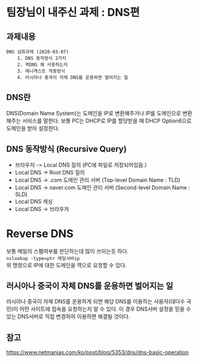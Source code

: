 # 팀장님이 내주신 과제 : DNS편
## 과제내용
```
DNS 심화과제 (2020-03-07)
	1. DNS 동작방식 2가지
	2. 역DNS 왜 사용하는지
	3. 애니캐스트 작동방식
	4. 러시아나 중국이 자체 DNS를 운용하면 벌어지는 일
```
## DNS란
DNS(Domain Name System)는 도메인을 IP로 변환해주거나 IP를 도메인으로 변환해주는 서비스를 말한다. 보통 PC는 DHCP로 IP를 할당받을 때 DHCP Option6으로 도메인을 받아 설정한다.

## DNS 동작방식 (Recursive Query)
- 브라우저 -> Local DNS 질의 (PC에 파일로 저장되어있음.)
- Local DNS -> Root DNS 질의
- Local DNS -> .com 도메인 관리 서버 (Top-level Domain Name : TLD)
- Local DNS -> naver.com 도메인 관리 서버 (Second-level Domain Name : SLD)
- Local DNS 캐싱
- Local DNS -> 브라우저

# Reverse DNS
보통 메일의 스팸여부를 판단하는데 많이 쓰이는듯 하다.  
`nslookup -type=ptr 메일서버ip`  
위 명령으로 IP에 대한 도메인을 역으로 요청할 수 있다.

## 러시아나 중국이 자체 DNS를 운용하면 벌어지는 일
러시아나 중국이 자체 DNS를 운용하게 되면 해당 DNS를 이용하는 사용자(대다수 국민)이 어떤 사이트에 접속을 요청하는지 알 수 있다. 이 경우 DNS서버 설정을 믿을 수 있는 DNS서버로 직접 변경하여 이용하면 해결될 것이다.

## 참고
https://www.netmanias.com/ko/post/blog/5353/dns/dns-basic-operation